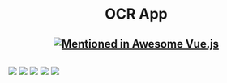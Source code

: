 <h1 align="center">OCR App</h1>
<p align="center">

<h2 align="center">

[![Mentioned in Awesome Vue.js](https://awesome.re/mentioned-badge.svg)](https://github.com/RD191295/OCR)

<h2>


<img src="https://img.shields.io/badge/made%20by-Raj-Dalsaniya.svg" >

<img src="https://img.shields.io/github/stars/RD191295/OCR.svg?style=flat">

<img src="https://img.shields.io/github/languages/top/RD191295/OCR.svg">

<img src="https://img.shields.io/github/issues/RD191295/OCR.svg">

<img src="https://img.shields.io/badge/PRs-welcome-brightgreen.svg?style=flat">
</p>
